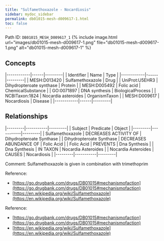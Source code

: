 ```yaml
---
title: "Sulfamethoxazole - Nocardiosis"
sidebar: mydoc_sidebar
permalink: db01015-mesh-d009617-1.html
toc: false 
---
```



Path ID: `DB01015_MESH_D009617_1`
{% include image.html url="images/db01015-mesh-d009617-1.png" file="db01015-mesh-d009617-1.png" alt="db01015-mesh-d009617-1" %}

## Concepts

|------------|------|---------|
| Identifier | Name | Type    |
|------------|------|---------|
| MESH:D013420 | Sulfamethoxazole | Drug |
| UniProt:U5EHR3 | Dihydropteroate synthase | Protein |
| MESH:D005492 | Folic acid | ChemicalSubstance |
| GO:0071897 | DNA synthesis | BiologicalProcess |
| NCBITaxon:1824 | Nocardia asteroides | OrganismTaxon |
| MESH:D009617 | Nocardiosis | Disease |
|------------|------|---------|

## Relationships

|---------|-----------|---------|
| Subject | Predicate | Object  |
|---------|-----------|---------|
| Sulfamethoxazole | DECREASES ACTIVITY OF | Dihydropteroate Synthase |
| Dihydropteroate Synthase | DECREASES ABUNDANCE OF | Folic Acid |
| Folic Acid | PREVENTS | Dna Synthesis |
| Dna Synthesis | IN TAXON | Nocardia Asteroides |
| Nocardia Asteroides | CAUSES | Nocardiosis |
|---------|-----------|---------|

Comment: Sulfamethoxazole is given in combination with trimethoprim

Reference: 
  - [https://go.drugbank.com/drugs/DB01015#mechanismofaction](https://go.drugbank.com/drugs/DB01015#mechanismofaction)
  - [https://en.wikipedia.org/wiki/Sulfamethoxazole](https://en.wikipedia.org/wiki/Sulfamethoxazole)

Reference: 
  - [https://go.drugbank.com/drugs/DB01015#mechanismofaction](https://go.drugbank.com/drugs/DB01015#mechanismofaction)
  - [https://en.wikipedia.org/wiki/Sulfamethoxazole](https://en.wikipedia.org/wiki/Sulfamethoxazole)
